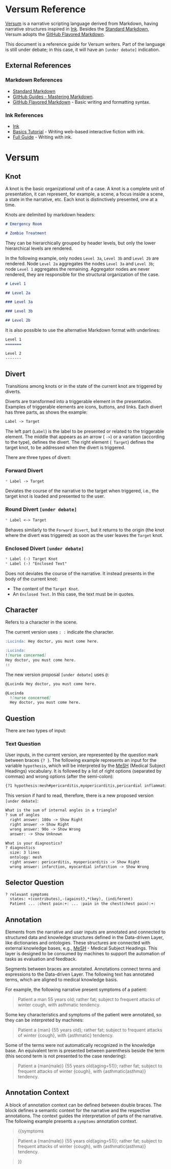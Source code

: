 # Versum Reference

[Versum](/versum/README.md) is a narrative scripting language derived from Markdown, having narrative structures inspired in [Ink](https://github.com/inkle/ink/blob/master/Documentation/WritingWithInk.md). Besides the [Standard Markdown](https://daringfireball.net/projects/markdown/), Versum adopts the [GitHub Flavored Markdown](https://help.github.com/en/articles/basic-writing-and-formatting-syntax).

This document is a reference guide for Versum writers. Part of the language is still under debate; in this case, it will have an `[under debate]` indication.

## External References

### Markdown References
* [Standard Markdown](https://daringfireball.net/projects/markdown/)
* [GitHub Guides - Mastering Markdown](https://guides.github.com/features/mastering-markdown/).
* [GitHub Flavored Markdown](https://help.github.com/en/articles/basic-writing-and-formatting-syntax) - Basic writing and formatting syntax.

### Ink References
* [Ink](https://www.inklestudios.com/ink/)
* [Basics Tutorial](https://www.inklestudios.com/ink/web-tutorial/) - Writing web-based interactive fiction with ink.
* [Full Guide](https://github.com/inkle/ink/blob/master/Documentation/WritingWithInk.md) - Writing with ink.

# Versum

## Knot
A knot is the basic organizational unit of a case. A knot is a complete unit of presentation, it can represent, for example, a scene, a focus inside a scene, a state in the narrative, etc. Each knot is distinctively presented, one at a time.

Knots are delimited by markdown headers:
~~~markdown
# Emergency Room

# Zombie Treatment
~~~

They can be hierarchically grouped by header levels, but only the lower hierarchical levels are rendered.

In the following example, only nodes `Level 3a`, `Level 3b` and `Level 2b` are rendered. Node `Level 2a` aggregates the nodes `Level 3a` and `Level 3b`; node `Level 1` aggregates the remaining. Aggregator nodes are never rendered, they are responsible for the structural organization of the case.

~~~markdown
# Level 1

## Level 2a

### Level 3a

### Level 3b

## Level 2b
~~~

It is also possible to use the alternative Markdown format with underlines:

~~~markdown
Level 1
=======

Level 2
-------
~~~


## Divert
Transitions among knots or in the state of the current knot are triggered by diverts.

Diverts are transformed into a triggerable element in the presentation. Examples of triggerable elements are icons, buttons, and links. Each divert has three parts, as shows the example:
~~~markdown
Label -> Target
~~~
The left part (`Label`) is the label to be presented or related to the triggerable element. The middle that appears as an arrow ( `->`) or a variation (according to the type), defines the divert. The right element (` Target`) defines the target knot, to be addressed when the divert is triggered.

There are three types of divert:

### Forward Divert
~~~markdown
* Label -> Target
~~~
Deviates the course of the narrative to the target when triggered, i.e., the target knot is loaded and presented to the user.

### Round Divert `[under debate]`
~~~markdown
* Label <-> Target
~~~
Behaves similarly to the `Forward Divert`, but it returns to the origin (the knot where the divert was triggered) as soon as the user leaves the `Target` knot.

### Enclosed Divert `[under debate]`
~~~markdown
* Label (-) Target Knot
* Label (-) "Enclosed Text"
~~~
Does not deviates the course of the narrative. It instead presents in the body of the current knot:
- The content of the `Target Knot`.
- An `Enclosed Text`. In this case, the text must be in quotes.

## Character
Refers to a character in the scene.

The current version uses `: :` indicate the character.
~~~markdown
:Lucinda: Hey doctor, you must come here.

:Lucinda:
![nurse concerned]
Hey doctor, you must come here.
::
~~~
The new version proposal `[under debate]` uses `@`:
~~~markdown
@Lucinda Hey doctor, you must come here.

@Lucinda
  ![nurse concerned]
  Hey doctor, you must come here.
~~~

## Question

There are two types of input:

### Text Question

User inputs, in the current version, are represented by the question mark between braces `{? }`. The following example represents an input for the variable `hypothesis`, which will be interpreted by the [MeSH](https://www.nlm.nih.gov/mesh/meshhome.html) (Medical Subject Headings) vocabulary. It is followed by a list of right options (separated by commas) and wrong options (after the semi-colon):
~~~markdown
{?1 hypothesis:mesh#pericarditis,myopericarditis,pericardial inflammation,pericardial infection,pericardial effusion;infarction,myocardial infarction,coronary syndrome,acute coronary syndrome,ischemia,myocardial ischemia,coronary insufficiency,angina,angina pectoris}
~~~

This version if hard to read, therefore, there is a new proposed version `[under debate]`:

~~~markdown
What is the sum of internal angles in a triangle?
? sum of angles
  right answer: 180o -> Show Right
  right answer -> Show Right
  wrong answer: 90o -> Show Wrong
  answer: -> Show Unknown

What is your diagnostics?
? diagnostics
  size: 3 lines
  ontology: mesh
  right answer: pericarditis, myopericarditis -> Show Right
  wrong answer: infarction, myocardial infarction -> Show Wrong
~~~

## Selector Question

~~~markdown
? relevant symptoms
  states: +(contributes),-(against),*(key), (indiferent)
  Patient ... :chest pain:+: ... :pain in the chest(chest pain):+:
~~~

## Annotation

Elements from the narrative and user inputs are annotated and connected to structured data and knowledge structures defined in the Data-driven Layer, like dictionaries and ontologies. These structures are connected with external knowledge bases, e.g., [MeSH](https://www.nlm.nih.gov/mesh/meshhome.html) - Medical Subject Headings. This layer is designed to be consumed by machines to support the automation of tasks as evaluation and feedback. 

Segments between braces are annotated. Annotations connect terms and expressions to the Data-driven Layer. The following text has annotated terms, which are aligned to medical knowledge basis. 

For example, the following narrative present symptoms of a patient:
> Patient a man 55 years old; rather fat; subject to frequent attacks of winter cough, with asthmatic tendency.

Some key characteristics and symptoms of the patient were annotated, so they can be interpreted by machines:
> Patient a {man} {55 years old}; rather fat; subject to frequent attacks of winter {cough}, with {asthmatic} tendency.

Some of the terms were not automatically recognized in the knowledge base. An equivalent term is presented between parenthesis beside the term (this second term is not presented to the case rendering):
> Patient a {man(male)} {55 years old(aging=51)}; rather fat; subject to frequent attacks of winter {cough}, with {asthmatic(asthma)} tendency.

## Annotation Context
A block of annotation context can be defined between double braces. The block defines a semantic context for the narrative and the respective annotations. The context guides the interpretation of parts of the narrative. The following example presents a `symptoms` annotation context.
> {{symptoms

> Patient a {man(male)} {55 years old(aging=51)}; rather fat; subject to frequent attacks of winter {cough}, with {asthmatic(asthma)} tendency.

> }}
